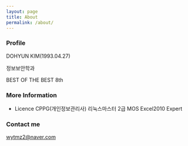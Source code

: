 ```yaml
---
layout: page
title: About
permalink: /about/
---
```


### Profile
DOHYUN KIM(1993.04.27)

정보보안학과

BEST OF THE BEST 8th

### More Information
- Licence
CPPG(개인정보관리사)
리눅스마스터 2급
MOS Excel2010 Expert


### Contact me

[wytmz2@naver.com](mailto:wytmz2@naver.com)
